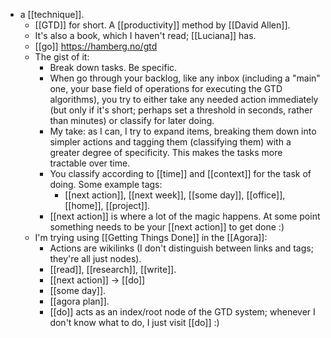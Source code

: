 - a [[technique]].
	- [[GTD]] for short. A [[productivity]] method by [[David Allen]].
	- It's also a book, which I haven't read; [[Luciana]] has.
	- [[go]] https://hamberg.no/gtd
	- The gist of it:
		- Break down tasks. Be specific.
		- When go through your backlog, like any inbox (including a "main" one, your base field of operations for executing the GTD algorithms), you try to either take any needed action immediately (but only if it's short; perhaps set a threshold in seconds, rather than minutes) or classify for later doing.
		- My take: as I can, I try to expand items, breaking them down into simpler actions and tagging them (classifying them) with a greater degree of specificity. This makes the tasks more tractable over time.
		- You classify according to [[time]] and [[context]] for the task of doing. Some example tags:
			- [[next action]], [[next week]], [[some day]], [[office]], [[home]], [[project]].
		- [[next action]] is where a lot of the magic happens. At some point something needs to be your [[next action]] to get done :)
	- I'm trying using [[Getting Things Done]] in the [[Agora]]:
		- Actions are wikilinks (I don't distinguish between links and tags; they're all just nodes).
		- [[read]], [[research]], [[write]].
		- [[next action]] -> [[do]]
		- [[some day]].
		- [[agora plan]].
		- [[do]] acts as an index/root node of the GTD system; whenever I don't know what to do, I just visit [[do]] :)
